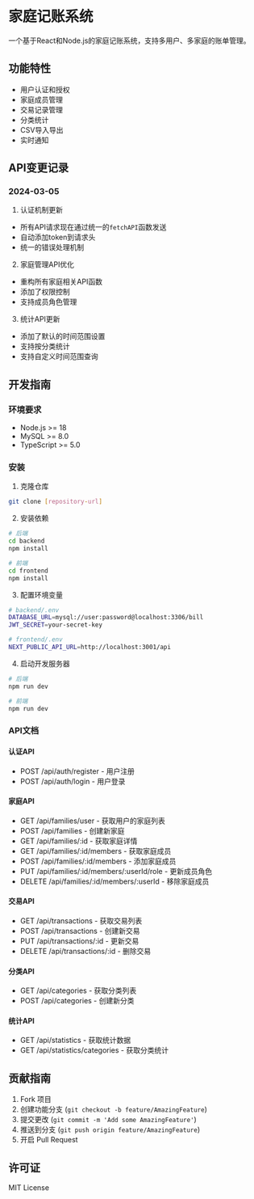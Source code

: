 # 家庭记账系统

一个基于React和Node.js的家庭记账系统，支持多用户、多家庭的账单管理。

## 功能特性

- 用户认证和授权
- 家庭成员管理
- 交易记录管理
- 分类统计
- CSV导入导出
- 实时通知

## API变更记录

### 2024-03-05

1. 认证机制更新
- 所有API请求现在通过统一的`fetchAPI`函数发送
- 自动添加token到请求头
- 统一的错误处理机制

2. 家庭管理API优化
- 重构所有家庭相关API函数
- 添加了权限控制
- 支持成员角色管理

3. 统计API更新
- 添加了默认的时间范围设置
- 支持按分类统计
- 支持自定义时间范围查询

## 开发指南

### 环境要求

- Node.js >= 18
- MySQL >= 8.0
- TypeScript >= 5.0

### 安装

1. 克隆仓库
```bash
git clone [repository-url]
```

2. 安装依赖
```bash
# 后端
cd backend
npm install

# 前端
cd frontend
npm install
```

3. 配置环境变量
```bash
# backend/.env
DATABASE_URL=mysql://user:password@localhost:3306/bill
JWT_SECRET=your-secret-key

# frontend/.env
NEXT_PUBLIC_API_URL=http://localhost:3001/api
```

4. 启动开发服务器
```bash
# 后端
npm run dev

# 前端
npm run dev
```

### API文档

#### 认证API

- POST /api/auth/register - 用户注册
- POST /api/auth/login - 用户登录

#### 家庭API

- GET /api/families/user - 获取用户的家庭列表
- POST /api/families - 创建新家庭
- GET /api/families/:id - 获取家庭详情
- GET /api/families/:id/members - 获取家庭成员
- POST /api/families/:id/members - 添加家庭成员
- PUT /api/families/:id/members/:userId/role - 更新成员角色
- DELETE /api/families/:id/members/:userId - 移除家庭成员

#### 交易API

- GET /api/transactions - 获取交易列表
- POST /api/transactions - 创建新交易
- PUT /api/transactions/:id - 更新交易
- DELETE /api/transactions/:id - 删除交易

#### 分类API

- GET /api/categories - 获取分类列表
- POST /api/categories - 创建新分类

#### 统计API

- GET /api/statistics - 获取统计数据
- GET /api/statistics/categories - 获取分类统计

## 贡献指南

1. Fork 项目
2. 创建功能分支 (`git checkout -b feature/AmazingFeature`)
3. 提交更改 (`git commit -m 'Add some AmazingFeature'`)
4. 推送到分支 (`git push origin feature/AmazingFeature`)
5. 开启 Pull Request

## 许可证

MIT License 